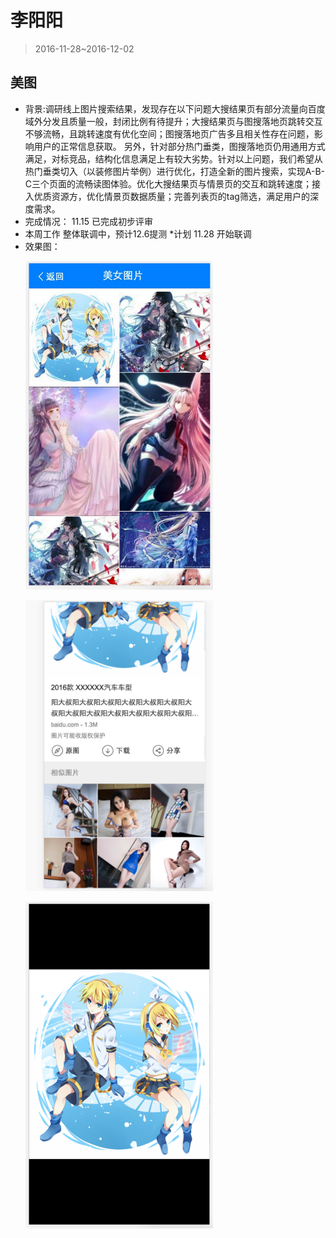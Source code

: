 # 李阳阳

> 2016-11-28~2016-12-02

## 美图

* 背景:调研线上图片搜索结果，发现存在以下问题大搜结果页有部分流量向百度域外分发且质量一般，封闭比例有待提升；大搜结果页与图搜落地页跳转交互不够流畅，且跳转速度有优化空间；图搜落地页广告多且相关性存在问题，影响用户的正常信息获取。
另外，针对部分热门垂类，图搜落地页仍用通用方式满足，对标竞品，结构化信息满足上有较大劣势。针对以上问题，我们希望从热门垂类切入（以装修图片举例）进行优化，打造全新的图片搜索，实现A-B-C三个页面的流畅读图体验。优化大搜结果页与情景页的交互和跳转速度；接入优质资源方，优化情景页数据质量；完善列表页的tag筛选，满足用户的深度需求。
* 完成情况：
    11.15 已完成初步评审
* 本周工作
    整体联调中，预计12.6提测
*计划
    11.28 开始联调
* 效果图：
	<p>
	<img src="img/v_liyangyang01/B.png" width='300'>
	</p>
	<p>
	<img src="img/v_liyangyang01/c1.png" width='300'>
	</p>
	<p>
	<img src="img/v_liyangyang01/c2.png" width='300'>
	</p>



